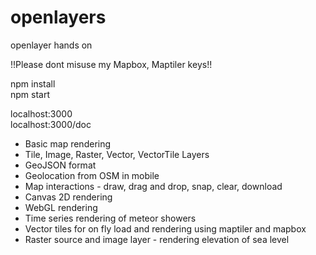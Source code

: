 # openlayers
openlayer hands on

!!Please dont misuse my Mapbox, Maptiler keys!!

npm install\
npm start

localhost:3000\
localhost:3000/doc

* Basic map rendering
* Tile, Image, Raster, Vector, VectorTile Layers
* GeoJSON format
* Geolocation from OSM in mobile 
* Map interactions - draw, drag and drop, snap, clear, download
* Canvas 2D rendering
* WebGL rendering
* Time series rendering of meteor showers
* Vector tiles for on fly load and rendering using maptiler and mapbox
* Raster source and image layer - rendering elevation of sea level
